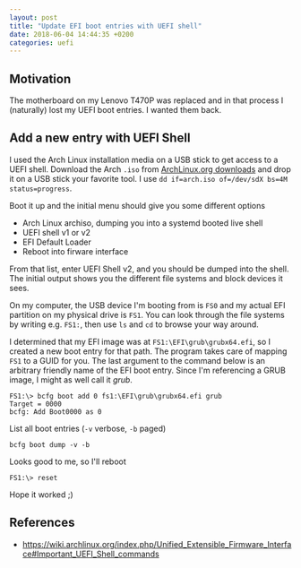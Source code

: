 ```yaml
---
layout: post
title: "Update EFI boot entries with UEFI shell"
date: 2018-06-04 14:44:35 +0200
categories: uefi
---
```


## Motivation

The motherboard on my Lenovo T470P was replaced and in that process I
(naturally) lost my UEFI boot entries. I wanted them back.

## Add a new entry with UEFI Shell

I used the Arch Linux installation media on a USB stick to get access to a UEFI
shell. Download the Arch `.iso` from [ArchLinux.org downloads](https://www.archlinux.org/download/)
and drop it on a USB stick your favorite tool. I use `dd if=arch.iso of=/dev/sdX bs=4M status=progress`.

Boot it up and the initial menu should give you some different options

- Arch Linux archiso, dumping you into a systemd booted live shell
- UEFI shell v1 or v2
- EFI Default Loader
- Reboot into firware interface

From that list, enter UEFI Shell v2, and you should be dumped into the shell.
The initial output shows you the different file systems and block devices
it sees.

On my computer, the USB device I'm booting from is `FS0` and my actual EFI
partition on my physical drive is `FS1`.
You can look through the file systems by writing e.g. `FS1:`, then use `ls` and
`cd` to browse your way around.

I determined that my EFI image was at `FS1:\EFI\grub\grubx64.efi`, so I created
a new boot entry for that path. The program takes care of mapping `FS1` to a
GUID for you. The last argument to the command below is an arbitrary friendly
name of the EFI boot entry. Since I'm referencing a GRUB image, I might as
well call it *grub*.

    FS1:\> bcfg boot add 0 fs1:\EFI\grub\grubx64.efi grub
    Target = 0000
    bcfg: Add Boot0000 as 0

List all boot entries (`-v` verbose, `-b` paged)

    bcfg boot dump -v -b

Looks good to me, so I'll reboot

    FS1:\> reset

Hope it worked ;)

## References
- https://wiki.archlinux.org/index.php/Unified_Extensible_Firmware_Interface#Important_UEFI_Shell_commands

